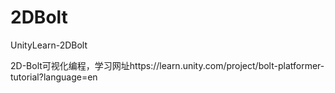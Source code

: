 # 2DBolt
UnityLearn-2DBolt

2D-Bolt可视化编程，学习网址https://learn.unity.com/project/bolt-platformer-tutorial?language=en